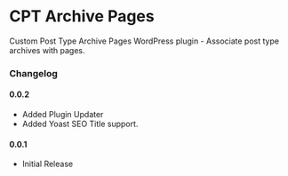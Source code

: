 # CPT Archive Pages

Custom Post Type Archive Pages WordPress plugin - Associate post type archives with pages.

### Changelog

#### 0.0.2

* Added Plugin Updater
* Added Yoast SEO Title support.

#### 0.0.1

* Initial Release
